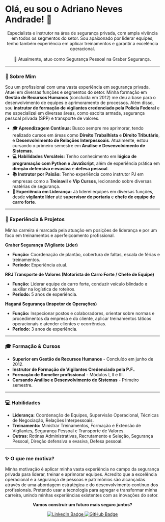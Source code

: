# Olá, eu sou o Adriano Neves Andrade! 👋

<p align="center">
  Especialista e instrutor na área de segurança privada, com ampla vivência em todos os segmentos do setor. Sou apaixonado por liderar equipes, tenho também experiência em aplicar treinamentos e garantir a excelência operacional.
  <br><br>
  💼 Atualmente, atuo como Segurança Pessoal na Graber Segurança.
</p>

---

### 🚀 Sobre Mim

Sou um profissional com uma vasta experiência em segurança privada. Atuei em diversas funções e segmentos do setor. Minha formação em **Gestão de Recursos Humanos** (concluída em 2012) me deu a base para o desenvolvimento de equipes e aprimoramento de processos. Além disso, sou **instrutor de formação de vigilantes credenciado pela Polícia Federal** e me especializei em diversas áreas, como escolta armada, segurança pessoal privada (SPP) e transporte de valores.

* **🎓 Aprendizagem Contínua:** Busco sempre me aprimorar, tendo realizado cursos em áreas como **Direito Trabalhista** e **Direito Tributário**, e **Desenvolvimento de Relações Interpessoais**. Atualmente, estou cursando o primeiro semestre em **Análise e Desenvolvimento de Sistemas**.
* **💻 Habilidades Versáteis:** Tenho conhecimento em **lógica de programação com Python e JavaScript**, além de experiência prática em **direção defensiva e evasiva** e **defesa pessoal**.
* **📚 Instrutor por Paixão:** Tenho experiência como instrutor PJ em empresas como a **Treinavil** e **Vip Cursos**, lecionando sobre diversas matérias de segurança.
* **💪 Experiência em Liderança:** Já liderei equipes em diversas funções, desde **vigilante líder** até **supervisor de portaria** e **chefe de equipe de carro forte**.

---

### 💼 Experiência & Projetos

Minha carreira é marcada pela atuação em posições de liderança e por um foco em treinamentos e aperfeiçoamento profissional.

**Graber Segurança (Vigilante Líder)**
* **Função:** Coordenação de plantão, cobertura de faltas, escala de férias e treinamentos.
* **Período:** Experiência atual.

**RRJ Transporte de Valores (Motorista de Carro Forte / Chefe de Equipe)**
* **Função:** Liderar equipe de carro forte, conduzir veículo blindado e auxiliar na logística de roteiros.
* **Período:** 5 anos de experiência.

**Haganá Segurança (Inspetor de Operações)**
* **Função:** Inspecionar postos e colaboradores, orientar sobre normas e procedimentos da empresa e do cliente, aplicar treinamentos táticos operacionais e atender clientes e ocorrências.
* **Período:** 3 anos de experiência.

---

### 🎓 Formação & Cursos

* **Superior em Gestão de Recursos Humanos** - Concluído em junho de 2012.
* **Instrutor de Formação de Vigilantes Credenciado pela P.F.**.
* **Formação de Somelier profissional** - Módulos I, II e III.
* **Cursando Análise e Desenvolvimento de Sistemas** - Primeiro semestre.

---

### 💻 Habilidades

* **Liderança:** Coordenação de Equipes, Supervisão Operacional, Técnicas de Negociação, Relações Interpessoais.
* **Treinamento:** Ministrar Treinamentos, Formação e Extensão de Vigilantes, Segurança Pessoal e Transporte de Valores.
* **Outras:** Rotinas Administrativas, Recrutamento e Seleção, Segurança Pessoal, Direção defensiva e evasiva, Defesa pessoal.

---

### ✨ O que me motiva?

Minha motivação é aplicar minha vasta experiência no campo da segurança privada para liderar, treinar e aprimorar equipes. Acredito que a excelência operacional e a segurança de pessoas e patrimônios são alcançadas através de uma abordagem estratégica e do desenvolvimento contínuo dos profissionais. Pretendo usar a tecnologia para agregar e transformar minha carreira, unindo minhas experiências existentes com as inovações do setor.

<p align="center">
  <strong>Vamos construir um futuro mais seguro juntos?</strong>
</p>

<p align="center">
  <a href="https://www.linkedin.com/in/adriano-n-andrade-b6051772/">
    <img src="https://img.shields.io/badge/LinkedIn-0077B5?style=for-the-badge&logo=linkedin&logoColor=white" alt="LinkedIn Badge"/>
  </a>
  <a href="https://github.com/Drxmax/Drxmax">
    <img src="https://img.shields.io/badge/GitHub-100000?style=for-the-badge&logo=github&logoColor=white" alt="GitHub Badge"/>
  </a>
</p>
